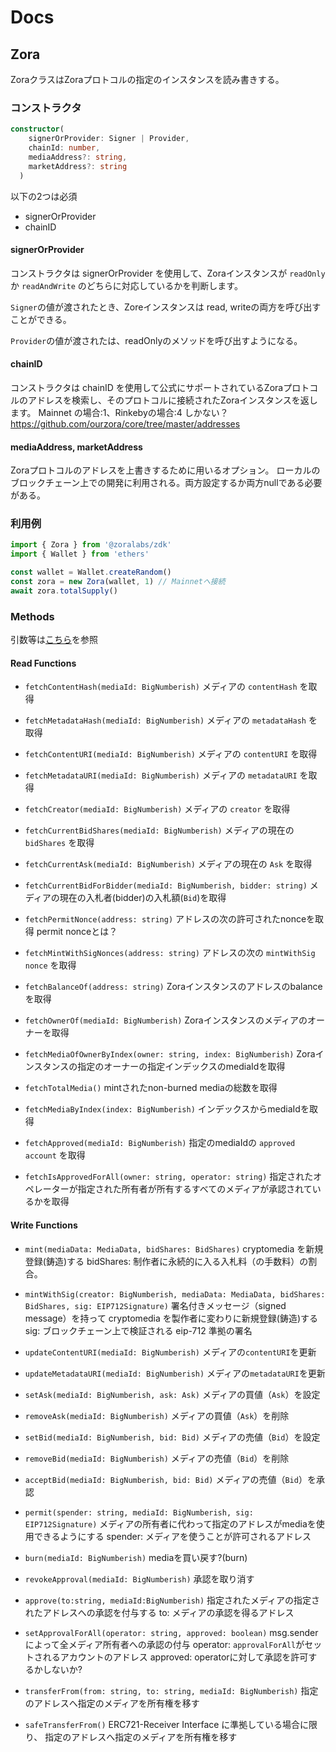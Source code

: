 # Docs

## Zora

ZoraクラスはZoraプロトコルの指定のインスタンスを読み書きする。

### コンストラクタ

```ts
constructor(
    signerOrProvider: Signer | Provider,
    chainId: number,
    mediaAddress?: string,
    marketAddress?: string
  )
```

以下の2つは必須

* signerOrProvider
* chainID

#### signerOrProvider

コンストラクタは signerOrProvider を使用して、Zoraインスタンスが `readOnly` か `readAndWrite` のどちらに対応しているかを判断します。

`Signer`の値が渡されたとき、Zoreインスタンスは read, writeの両方を呼び出すことができる。

`Provider`の値が渡されたは、readOnlyのメソッドを呼び出すようになる。

#### chainID

コンストラクタは chainID を使用して公式にサポートされているZoraプロトコルのアドレスを検索し、そのプロトコルに接続されたZoraインスタンスを返します。
Mainnet の場合:1、Rinkebyの場合:4 しかない？
https://github.com/ourzora/core/tree/master/addresses

#### mediaAddress, marketAddress

Zoraプロトコルのアドレスを上書きするために用いるオプション。
ローカルのブロックチェーン上での開発に利用される。両方設定するか両方nullである必要がある。

### 利用例

```ts
import { Zora } from '@zoralabs/zdk'
import { Wallet } from 'ethers'

const wallet = Wallet.createRandom()
const zora = new Zora(wallet, 1) // Mainnetへ接続
await zora.totalSupply()
```

### Methods

引数等は[こちら](https://github.com/ourzora/zdk/blob/master/docs/zora.md#read-functions)を参照

#### Read Functions

* `fetchContentHash(mediaId: BigNumberish)`
メディアの `contentHash` を取得

* `fetchMetadataHash(mediaId: BigNumberish)`
メディアの `metadataHash` を取得

* `fetchContentURI(mediaId: BigNumberish)`
メディアの `contentURI` を取得

* `fetchMetadataURI(mediaId: BigNumberish)`
メディアの `metadataURI` を取得

* `fetchCreator(mediaId: BigNumberish)`
メディアの `creator` を取得

* `fetchCurrentBidShares(mediaId: BigNumberish)`
メディアの現在の `bidShares` を取得

* `fetchCurrentAsk(mediaId: BigNumberish)`
メディアの現在の `Ask` を取得

* `fetchCurrentBidForBidder(mediaId: BigNumberish, bidder: string)`
メディアの現在の入札者(bidder)の入札額(`Bid`)を取得

* `fetchPermitNonce(address: string)`
アドレスの次の許可されたnonceを取得
permit nonceとは？

* `fetchMintWithSigNonces(address: string)`
アドレスの次の `mintWithSig nonce` を取得

* `fetchBalanceOf(address: string)`
Zoraインスタンスのアドレスのbalanceを取得

* `fetchOwnerOf(mediaId: BigNumberish)`
Zoraインスタンスのメディアのオーナーを取得

* `fetchMediaOfOwnerByIndex(owner: string, index: BigNumberish)`
Zoraインスタンスの指定のオーナーの指定インデックスのmediaIdを取得

* `fetchTotalMedia()`
mintされたnon-burned mediaの総数を取得

* `fetchMediaByIndex(index: BigNumberish)`
インデックスからmediaIdを取得

* `fetchApproved(mediaId: BigNumberish)`
指定のmediaIdの `approved account` を取得

* `fetchIsApprovedForAll(owner: string, operator: string)`
指定されたオペレーターが指定された所有者が所有するすべてのメディアが承認されているかを取得

#### Write Functions

* `mint(mediaData: MediaData, bidShares: BidShares)`
cryptomedia を新規登録(鋳造)する
bidShares: 制作者に永続的に入る入札料（の手数料）の割合。

* `mintWithSig(creator: BigNumberish, mediaData: MediaData, bidShares: BidShares, sig: EIP712Signature)`
署名付きメッセージ（signed message）を持って cryptomedia を製作者に変わりに新規登録(鋳造)する
sig: ブロックチェーン上で検証される eip-712 準拠の署名

* `updateContentURI(mediaId: BigNumberish)`
メディアの`contentURI`を更新

* `updateMetadataURI(mediaId: BigNumberish)`
メディアの`metadataURI`を更新

* `setAsk(mediaId: BigNumberish, ask: Ask)`
メディアの買値（`Ask`）を設定

* `removeAsk(mediaId: BigNumberish)`
メディアの買値（`Ask`）を削除

* `setBid(mediaId: BigNumberish, bid: Bid)`
メディアの売値（`Bid`）を設定

* `removeBid(mediaId: BigNumberish)`
メディアの売値（`Bid`）を削除

* `acceptBid(mediaId: BigNumberish, bid: Bid)`
メディアの売値（`Bid`）を承認

* `permit(spender: string, mediaId: BigNumberish, sig: EIP712Signature)`
メディアの所有者に代わって指定のアドレスがmediaを使用できるようにする
spender: メディアを使うことが許可されるアドレス

* `burn(mediaId: BigNumberish)`
mediaを買い戻す?(burn)

* `revokeApproval(mediaId: BigNumberish)`
承認を取り消す

* `approve(to:string, mediaId:BigNumberish)`
指定されたメディアの指定されたアドレスへの承認を付与する
to: メディアの承認を得るアドレス

* `setApprovalForAll(operator: string, approved: boolean)`
msg.senderによって全メディア所有者への承認の付与
operator: `approvalForAll`がセットされるアカウントのアドレス
approved: operatorに対して承認を許可するかしないか?

* `transferFrom(from: string, to: string, mediaId: BigNumberish)`
指定のアドレスへ指定のメディアを所有権を移す

* `safeTransferFrom()`
ERC721-Receiver Interface に準拠している場合に限り、 指定のアドレスへ指定のメディアを所有権を移す
